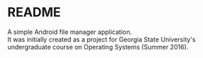 # README #

A simple Android file manager application.  
It was initially created as a project for Georgia State University's undergraduate course on Operating Systems (Summer 2016).
